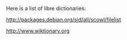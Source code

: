 Here is a list of libre dictionaries:

http://packages.debian.org/sid/all/scowl/filelist

http://www.wiktionary.org
